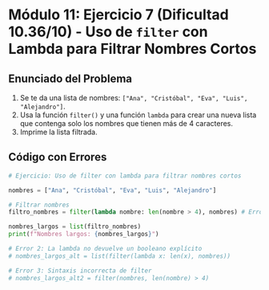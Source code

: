 # Módulo 11: Ejercicio 7 (Dificultad 10.36/10) - Uso de `filter` con Lambda para Filtrar Nombres Cortos

## Enunciado del Problema

1.  Se te da una lista de nombres: `["Ana", "Cristóbal", "Eva", "Luis", "Alejandro"]`.
2.  Usa la función `filter()` y una función `lambda` para crear una nueva lista que contenga solo los nombres que tienen más de 4 caracteres.
3.  Imprime la lista filtrada.

## Código con Errores

```python
# Ejercicio: Uso de filter con lambda para filtrar nombres cortos

nombres = ["Ana", "Cristóbal", "Eva", "Luis", "Alejandro"]

# Filtrar nombres
filtro_nombres = filter(lambda nombre: len(nombre > 4), nombres) # Error 1

nombres_largos = list(filtro_nombres)
print(f"Nombres largos: {nombres_largos}")

# Error 2: La lambda no devuelve un booleano explícito
# nombres_largos_alt = list(filter(lambda x: len(x), nombres))

# Error 3: Sintaxis incorrecta de filter
# nombres_largos_alt2 = filter(nombres, len(nombre) > 4)
```
